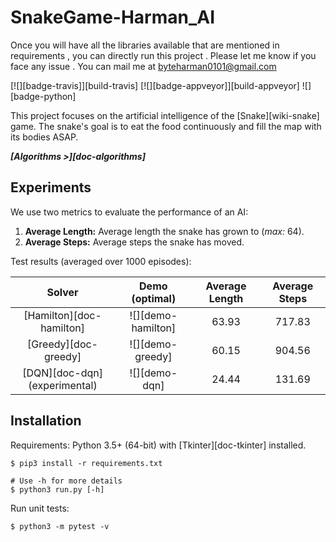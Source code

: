 # SnakeGame-Harman_AI

Once you will have all the libraries available that are mentioned in requirements , you can directly run this project .
Please let me know if you face any issue . You can mail me at byteharman0101@gmail.com


[![][badge-travis]][build-travis] [![][badge-appveyor]][build-appveyor] ![][badge-python]

This project focuses on the artificial intelligence of the [Snake][wiki-snake] game. The snake's goal is to eat the food continuously and fill the map with its bodies ASAP. 

***[Algorithms >][doc-algorithms]***

## Experiments

We use two metrics to evaluate the performance of an AI:

1. **Average Length:** Average length the snake has grown to (*max:* 64).
2. **Average Steps:** Average steps the snake has moved.

Test results (averaged over 1000 episodes):

| Solver | Demo (optimal) | Average Length | Average Steps |
| :----: | :------------: | :------------: | :-----------: |
|[Hamilton][doc-hamilton]|![][demo-hamilton]|63.93|717.83|
|[Greedy][doc-greedy]|![][demo-greedy]|60.15|904.56|
|[DQN][doc-dqn]<br>(experimental)|![][demo-dqn]|24.44|131.69|

## Installation

Requirements: Python 3.5+ (64-bit) with [Tkinter][doc-tkinter] installed.

```
$ pip3 install -r requirements.txt

# Use -h for more details
$ python3 run.py [-h]
```

Run unit tests:

```
$ python3 -m pytest -v
```


